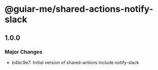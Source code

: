 # @guiar-me/shared-actions-notify-slack

## 1.0.0

### Major Changes

- b4bc9e7: Initial version of shared-actions include notify-slack
